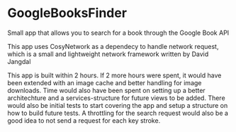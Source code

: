 # GoogleBooksFinder
Small app that allows you to search for a book through the Google Book API

This app uses CosyNetwork as a dependecy to handle network request, which is a small and lightweight network framework written by David Jangdal


This app is built within 2 hours.
If 2 more hours were spent, it would have been extended with an image cache and better handling for image downloads.
Time would also have been spent on setting up a better architechture and a services-structure for future views to be added.
There would also be initial tests to start covering the app and setup a structure on how to build future tests.
A throttling for the search request would also be a good idea to not send a request for each key stroke.
